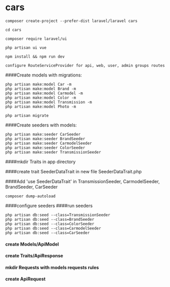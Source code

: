 # cars


```
composer create-project --prefer-dist laravel/laravel cars

cd cars

composer require laravel/ui

php artisan ui vue

npm install && npm run dev

configure RouteServiceProvider for api, web, user, admin groups routes 
```

####Create models with migrations:

```
php artisan make:model Car -m
php artisan make:model Brand -m
php artisan make:model Carmodel -m
php artisan make:model Color -m
php artisan make:model Transmission -m
php artisan make:model Photo -m

php artisan migrate
```

####Create seeders with models:

```
php artisan make:seeder CarSeeder
php artisan make:seeder BrandSeeder
php artisan make:seeder CarmodelSeeder
php artisan make:seeder ColorSeeder
php artisan make:seeder TransmissionSeeder

```

####mkdir Traits in app directory

####create trait SeederDataTrait in new file SeederDataTrait.php

####Add 'use SeederDataTrait' in TransmissionSeeder, CarmodelSeeder, BrandSeeder, CarSeeder

```
composer dump-autoload
```

####configure seeders
####run seeders

```
php artisan db:seed --class=TransmissionSeeder
php artisan db:seed --class=BrandSeeder
php artisan db:seed --class=ColorSeeder
php artisan db:seed --class=CarmodelSeeder
php artisan db:seed --class=CarSeeder
```
#### create Models/ApiModel

#### create Traits/ApiResponse

#### mkdir Requests with models requests rules

#### create ApiRequest



 
















